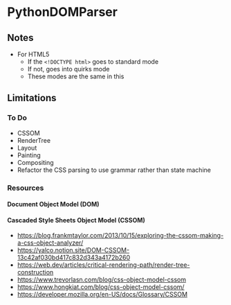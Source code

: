 # PythonDOMParser

## Notes
+ For HTML5
    + If the ```<!DOCTYPE html>``` goes to standard mode
    + If not, goes into quirks mode
    + These modes are the same in this

## Limitations

### To Do
+ CSSOM
+ RenderTree
+ Layout
+ Painting 
+ Compositing
+ Refactor the CSS parsing to use grammar rather than state machine

### Resources

#### Document Object Model (DOM)

#### Cascaded Style Sheets Object Model (CSSOM)
+ https://blog.frankmtaylor.com/2013/10/15/exploring-the-cssom-making-a-css-object-analyzer/
+ https://yalco.notion.site/DOM-CSSOM-13c42af030bd417c832d343a4172b260
+ https://web.dev/articles/critical-rendering-path/render-tree-construction
+ https://www.trevorlasn.com/blog/css-object-model-cssom
+ https://www.hongkiat.com/blog/css-object-model-cssom/
+ https://developer.mozilla.org/en-US/docs/Glossary/CSSOM